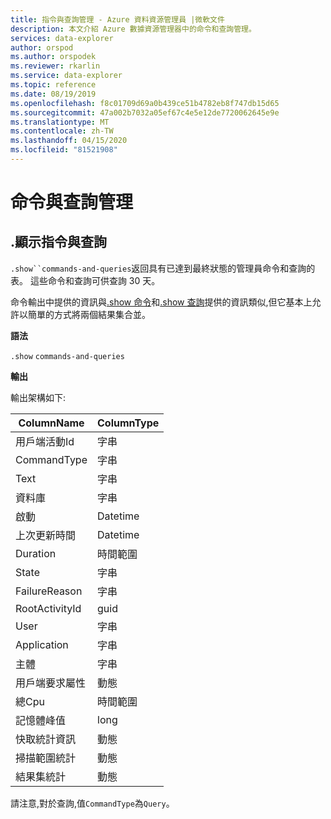 ```yaml
---
title: 指令與查詢管理 - Azure 資料資源管理員 |微軟文件
description: 本文介紹 Azure 數據資源管理器中的命令和查詢管理。
services: data-explorer
author: orspod
ms.author: orspodek
ms.reviewer: rkarlin
ms.service: data-explorer
ms.topic: reference
ms.date: 08/19/2019
ms.openlocfilehash: f8c01709d69a0b439ce51b4782eb8f747db15d65
ms.sourcegitcommit: 47a002b7032a05ef67c4e5e12de7720062645e9e
ms.translationtype: MT
ms.contentlocale: zh-TW
ms.lasthandoff: 04/15/2020
ms.locfileid: "81521908"
---
```

# <a name="commands-and-queries-management"></a>命令與查詢管理

## <a name="show-commands-and-queries"></a>.顯示指令與查詢 

`.show``commands-and-queries`返回具有已達到最終狀態的管理員命令和查詢的表。 這些命令和查詢可供查詢 30 天。

命令輸出中提供的資訊與[.show 命令](commands.md)和[.show 查詢](queries.md)提供的資訊類似,但它基本上允許以簡單的方式將兩個結果集合並。

**語法**

`.show` `commands-and-queries`
 
**輸出**
 
輸出架構如下:

| ColumnName               | ColumnType |
|--------------------------|------------|
| 用戶端活動Id         | 字串     |
| CommandType              | 字串     |
| Text                     | 字串     |
| 資料庫                 | 字串     |
| 啟動                | Datetime   |
| 上次更新時間            | Datetime   |
| Duration                 | 時間範圍   |
| State                    | 字串     |
| FailureReason            | 字串     |
| RootActivityId           | guid       |
| User                     | 字串     |
| Application              | 字串     |
| 主體                | 字串     |
| 用戶端要求屬性  | 動態    |
| 總Cpu                 | 時間範圍   |
| 記憶體峰值               | long       |
| 快取統計資訊          | 動態    |
| 掃描範圍統計 | 動態    |
| 結果集統計      | 動態    |

請注意,對於查詢,值`CommandType`為`Query`。